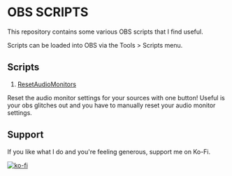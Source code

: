 # OBS SCRIPTS

This repository contains some various OBS scripts that I find useful.

Scripts can be loaded into OBS via the Tools > Scripts menu.

## Scripts

1. [ResetAudioMonitors](https://github.com/jakubbilko/obs-scripts/blob/main/ResetAudioMonitors.lua)

Reset the audio monitor settings for your sources with one button! Useful is your obs glitches out and you have to manually reset your audio monitor settings.

## Support

If you like what I do and you're feeling generous, support me on Ko-Fi.

[![ko-fi](https://ko-fi.com/img/githubbutton_sm.svg)](https://ko-fi.com/U7U7CQZMG)
